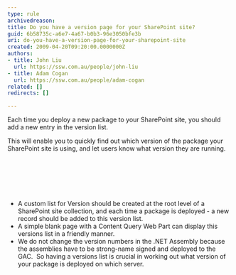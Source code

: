 ```yaml
---
type: rule
archivedreason: 
title: Do you have a version page for your SharePoint site?
guid: 6b58735c-a6e7-4a67-b0b3-96e3050bfe3b
uri: do-you-have-a-version-page-for-your-sharepoint-site
created: 2009-04-20T09:20:00.0000000Z
authors:
- title: John Liu
  url: https://ssw.com.au/people/john-liu
- title: Adam Cogan
  url: https://ssw.com.au/people/adam-cogan
related: []
redirects: []

---
```




  <p>Each time you deploy a new package to your SharePoint site, you should add a new entry in the version list.</p>
<p>This will enable you to quickly find out which version of the package your SharePoint site is using, and let users know what version they are running.</p>

<br><excerpt class='endintro'></excerpt><br>

  <p>
    <img alt="" style="border-bottom&#58;0px solid;border-left&#58;0px solid;border-top&#58;0px solid;border-right&#58;0px solid;" border="0" src="/Standards/SoftwareDevelopment/RulesToBetterSharePoint/PublishingImages/SP_version_small.jpg" />
  </p>
<p>&#160;</p>
<ul>
    <li>A custom list for Version should be created at the root level of a SharePoint site collection, and each time a package is deployed - a new record should be added to this version list. </li>
    <li>A simple blank page with&#160;a Content Query Web Part can display this versions list in a friendly manner. </li>
    <li>We do not change the version numbers in the .NET Assembly because the assemblies have to be strong-name signed and deployed to the GAC.&#160; So having a versions list is crucial in working out what version of your package is deployed on which server.</li>
</ul>



